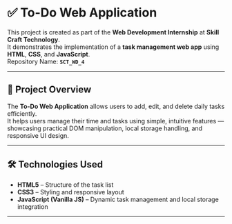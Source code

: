 # ✅ To-Do Web Application  

This project is created as part of the **Web Development Internship** at **Skill Craft Technology**.  
It demonstrates the implementation of a **task management web app** using **HTML**, **CSS**, and **JavaScript**.  
Repository Name: **`SCT_WD_4`**

---

## 🧾 Project Overview  

The **To-Do Web Application** allows users to add, edit, and delete daily tasks efficiently.  
It helps users manage their time and tasks using simple, intuitive features — showcasing practical DOM manipulation, local storage handling, and responsive UI design.

---

## 🛠️ Technologies Used  

- **HTML5** – Structure of the task list  
- **CSS3** – Styling and responsive layout  
- **JavaScript (Vanilla JS)** – Dynamic task management and local storage integration  

---


